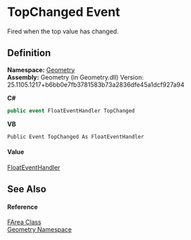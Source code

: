 # TopChanged Event


Fired when the top value has changed.



## Definition
**Namespace:** <a href="eb409b48-e279-bdb4-daf3-3196b72d55a2.md">Geometry</a>  
**Assembly:** Geometry (in Geometry.dll) Version: 25.1105.1217+b6bb0e7fb3781583b73a2836dfe45a1dcf927a94

**C#**
``` C#
public event FloatEventHandler TopChanged
```
**VB**
``` VB
Public Event TopChanged As FloatEventHandler
```



#### Value
<a href="45cd4f4b-8670-efbe-dddc-bb634b220bd2.md">FloatEventHandler</a>

## See Also


#### Reference
<a href="bb9e7df7-af91-41d9-e4eb-f0500ec02002.md">FArea Class</a>  
<a href="eb409b48-e279-bdb4-daf3-3196b72d55a2.md">Geometry Namespace</a>  

